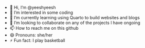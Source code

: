 - 👋 Hi, I’m @yeeshyeesh
- 👀 I’m interested in some coding
- 🌱 I’m currently learning using Quarto to build websites and blogs
- 💞️ I’m looking to collaborate on any of the projects I have ongoing
- 📫 How to reach me on this github
- 😄 Pronouns: she/her
- ⚡ Fun fact: I play basketball

<!---
yeeshyeesh/yeeshyeesh is a ✨ special ✨ repository because its `README.md` (this file) appears on your GitHub profile.
You can click the Preview link to take a look at your changes.
--->

